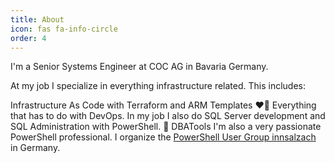 ```yaml
---
title: About
icon: fas fa-info-circle
order: 4
---
```


I'm a Senior Systems Engineer at COC AG in Bavaria Germany.

At my job I specialize in everything infrastructure related. This includes:

Infrastructure As Code with Terraform and ARM Templates ❤💖
Everything that has to do with DevOps.
In my job I also do SQL Server development and SQL Administration with PowerShell. 💖 DBATools
I'm also a very passionate PowerShell professional. I organize the [PowerShell User Group innsalzach](https://www.meetup.com/de-DE/PowerShell-UserGroup-Inn-Salzach/) in Germany.
